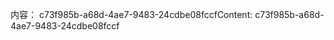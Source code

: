<span data-ttu-id="0b4f0-101">内容： c73f985b-a68d-4ae7-9483-24cdbe08fccf</span><span class="sxs-lookup"><span data-stu-id="0b4f0-101">Content: c73f985b-a68d-4ae7-9483-24cdbe08fccf</span></span>